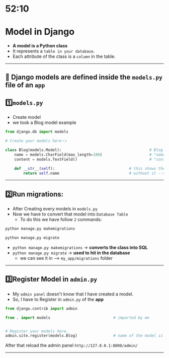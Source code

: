 # 52:10

# Model in Django
- **A model is a Python class**
- It represents a `table in your database`.
- Each attribute of the class is a `column` in the table.

----------------------------------------

## 🎯 Django models are defined inside the `models.py` file of an `app`


## 1️⃣`models.py`
- Create model
- we took a Blog model example

```python
from django.db import models

# Create your models here👈

class Blog(models.Model):                                       # Blog = Table name of SQL
    name = models.CharField(max_length=100)                     # "name" is a Column
    content = models.TextField()                                # "content" is a column

    def __str__(self):                                 # this shows the actual blogs that we have created --> First Blog, Second Blog
        return self.name                               # without it --> Blog object (1), Blog object (2)
```
-----------------------------------

## 2️⃣Run migrations:
- After Creating every models in `models.py`
- Now we have to convert that model into `Database Table`
    - To do this we have follow `2` commands:

```bash
python manage.py makemigrations
```
```bash
python manage.py migrate
```

- `python manage.py makemigrations` → **converts the class into SQL**
- `python manage.py migrate` → **used to hit in the database**
     - we can see it in --> `my_app/migrations` folder

--------------------------------------


## 3️⃣Register Model in `admin.py`
- My `admin panel` doesn't know that I have created a model.
- So, I have to Register in `admin.py` of the **app**

```python
from django.contrib import admin

from . import models                            # imported by me


# Register your models here.
admin.site.register(models.Blog)                # name of the model is blog
```
After that reload the admin panel `http://127.0.0.1:8000/admin/`


---------------------------
